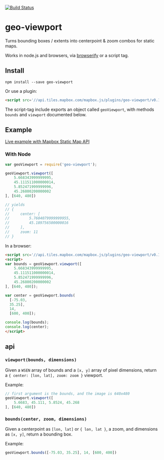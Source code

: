 [![Build Status](https://travis-ci.org/mapbox/geo-viewport.svg)](https://travis-ci.org/mapbox/geo-viewport)

# geo-viewport

Turns bounding boxes / extents into centerpoint & zoom
combos for static maps.

Works in node.js and browsers, via [browserify](http://browserify.org/)
or a script tag.

## Install

    npm install --save geo-viewport

Or use a plugin:

```html
<script src='//api.tiles.mapbox.com/mapbox.js/plugins/geo-viewport/v0.1.1/geo-viewport.js'></script>
```

The script-tag include exports an object called `geoViewport`,
with methods `bounds` and `viewport` documented below.

## Example

[Live example with Mapbox Static Map API](https://www.mapbox.com/mapbox.js/example/v1.0.0/static-map-from-bounds-with-geo-viewport/)

### With Node

```js
var geoViewport = require('geo-viewport');

geoViewport.viewport([
    5.668343999999995,
    45.111511000000014,
    5.852471999999996,
    45.26800200000002
], [640, 480])

// yields
// {
//     center: [
//         5.7604079999999955,
//         45.189756500000016
//     ],
//     zoom: 11
// }
```

In a browser:

```html
<script src='//api.tiles.mapbox.com/mapbox.js/plugins/geo-viewport/v0.1.1/geo-viewport.js'></script>
<script>
var bounds = geoViewport.viewport([
    5.668343999999995,
    45.111511000000014,
    5.852471999999996,
    45.26800200000002
], [640, 480]);

var center = geoViewport.bounds(
  [-75.03,
  35.25],
  14,
  [600, 400]);

console.log(bounds);
console.log(center);
</script>
```

## api

### `viewport(bounds, dimensions)`

Given a `WSEN` array of bounds and a `[x, y]` array of pixel
dimensions, return a `{ center: [lon, lat], zoom: zoom }` viewport.

Example:

```js
// first argument is the bounds, and the image is 640x480
geoViewport.viewport([
    5.6683, 45.111, 5.8524, 45.268
], [640, 480])
```

### `bounds(center, zoom, dimensions)`

Given a centerpoint as `[lon, lat]` or `{ lon, lat }`, a zoom,
and dimensions as `[x, y]`, return a bounding box.

Example:

```js
geoViewport.bounds([-75.03, 35.25], 14, [600, 400])
```
